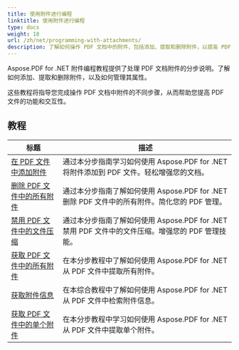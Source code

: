 ```yaml
---
title: 使用附件进行编程
linktitle: 使用附件进行编程
type: docs
weight: 18
url: /zh/net/programming-with-attachments/
description: 了解如何操作 PDF 文档中的附件，包括添加、提取和删除附件，以提高 PDF 文件的功能。
---
```

Aspose.PDF for .NET 附件编程教程提供了处理 PDF 文档附件的分步说明。了解如何添加、提取和删除附件，以及如何管理其属性。

这些教程将指导您完成操作 PDF 文档中附件的不同步骤，从而帮助您提高 PDF 文件的功能和交互性。

## 教程
| 标题 | 描述 |
| --- | --- | 
| [在 PDF 文件中添加附件](./add-attachment/) | 通过本分步指南学习如何使用 Aspose.PDF for .NET 将附件添加到 PDF 文件。轻松增强您的文档。 |  
| [删除 PDF 文件中的所有附件](./delete-all-attachments/) | 通过本分步指南了解如何使用 Aspose.PDF for .NET 删除 PDF 文件中的所有附件。简化您的 PDF 管理。 |  
| [禁用 PDF 文件中的文件压缩](./disable-files-compression/) | 通过本分步指南了解如何使用 Aspose.PDF for .NET 禁用 PDF 文件中的文件压缩。增强您的 PDF 管理技能。 |  
| [获取 PDF 文件中的所有附件](./get-all-the-attachments/) | 在本分步教程中了解如何使用 Aspose.PDF for .NET 从 PDF 文件中提取所有附件。 |  
| [获取附件信息](./get-attachment-info/) | 在本综合教程中了解如何使用 Aspose.PDF for .NET 从 PDF 文件中检索附件信息。 |  
| [获取 PDF 文件中的单个附件](./get-individual-attachment/) | 在本分步教程中学习如何使用 Aspose.PDF for .NET 从 PDF 文件中提取单个附件。  |  